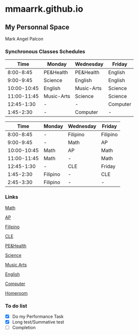 # mmaarrk.github.io
## My Personnal Space
 Mark Angel Palcon

### Synchronous Classes Schedules

| Time | Monday | Wednesday | Friday |
|---------| --------- | ---------- | --------- |
| 8:00-8:45 | PE&Health | PE&Health | English |
| 9:00-9:45 | Science | English | English |
| 10:00-10:45 | English | Music-Arts | Science |
| 11:00-11:45 | Music-Arts | Science | Science |
| 12:45-1:30 | - | - | Computer |
| 1:45-2:30 | - | Computer | - |


| Time | Monday | Wednesday | Friday |
|---------| --------- | ---------- | --------- |
| 8:00-8:45 | - | Filipino | Filipino |
| 9:00-9:45 | - | Math | AP |
| 10:00-10:45 | Math | AP | Math |
| 11:00-11:45 | Math | - | Math |
| 12:45-1:30 | - | CLE | Friday |
| 1:45-2:30 | Filipino | - | CLE |
| 2:45-3:30 | Filipino | - | - |

### Links

[Math](https://meet.google.com/eqy-zqne-nzj)

[AP](https://meet.google.com/tzz-fgde-vnt)

[Filipino](http://meet.google.com/nit-taju-orx)

[CLE](https://meet.google.com/xir-tenk-rjd)

[PE&Health](https://meet.google.com/ayn-eogd-cyj)

[Science](http://meet.google.com/ndw-bhkh-iyi)

[Music Arts](https://meet.google.com/upu-pavv-vqq)

[English](https://meet.google.com/dna-jvka-grs)

[Computer](http://meet.google.com/cym-wtwy-kxc)

[Homeroom](https://meet.google.com/nrp-yjgm-cdi)


### To do list

- [x] Do my Performance Task
- [x] Long test/Summative test
- [ ] Completion
